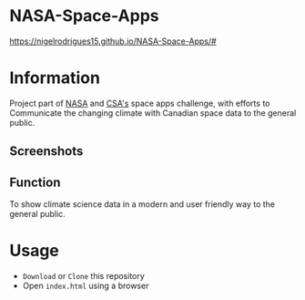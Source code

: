 # NASA-Space-Apps

https://nigelrodrigues15.github.io/NASA-Space-Apps/#

# Information
Project part of [NASA](https://2018.spaceappschallenge.org/) and [CSA's](http://www.asc-csa.gc.ca/eng/events/2018/space-apps-citizen-scientist.asp) space apps challenge, with efforts to Communicate the changing climate with Canadian space data to the general public.

## Screenshots

## Function
To show climate science data in a modern and user friendly way to the general public. 

# Usage
*  `Download` or `Clone` this repository
*   Open `index.html` using a browser
